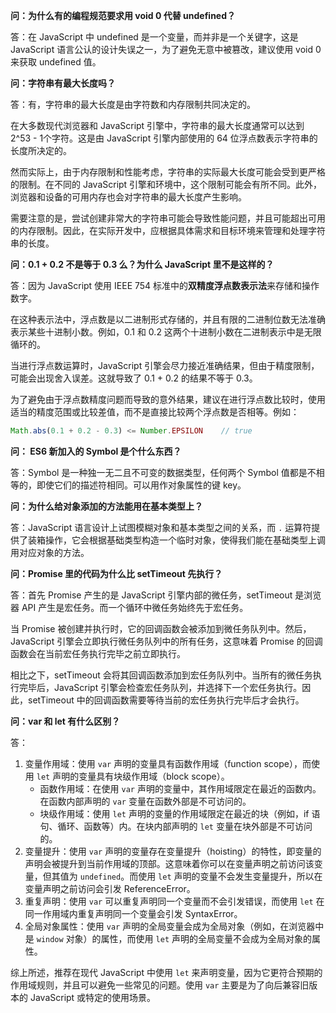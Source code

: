 **问：为什么有的编程规范要求用 void 0 代替 undefined？** 

答：在 JavaScript 中 undefined 是一个变量，而并非是一个关键字，这是 JavaScript 语言公认的设计失误之一，为了避免无意中被篡改，建议使用 void 0 来获取 undefined 值。



**问：字符串有最大长度吗？** 

答：有，字符串的最大长度是由字符数和内存限制共同决定的。

在大多数现代浏览器和 JavaScript 引擎中，字符串的最大长度通常可以达到 2^53 - 1个字符。这是由 JavaScript 引擎内部使用的 64 位浮点数表示字符串的长度所决定的。

然而实际上，由于内存限制和性能考虑，字符串的实际最大长度可能会受到更严格的限制。在不同的 JavaScript 引擎和环境中，这个限制可能会有所不同。此外，浏览器和设备的可用内存也会对字符串的最大长度产生影响。

需要注意的是，尝试创建非常大的字符串可能会导致性能问题，并且可能超出可用的内存限制。因此，在实际开发中，应根据具体需求和目标环境来管理和处理字符串的长度。



**问：0.1 + 0.2 不是等于 0.3 么？为什么 JavaScript 里不是这样的？**

答：因为 JavaScript 使用 IEEE 754 标准中的**双精度浮点数表示法**来存储和操作数字。

在这种表示法中，浮点数是以二进制形式存储的，并且有限的二进制位数无法准确表示某些十进制小数。例如，0.1 和 0.2 这两个十进制小数在二进制表示中是无限循环的。

当进行浮点数运算时，JavaScript 引擎会尽力接近准确结果，但由于精度限制，可能会出现舍入误差。这就导致了 0.1 + 0.2 的结果不等于 0.3。

为了避免由于浮点数精度问题而导致的意外结果，建议在进行浮点数比较时，使用适当的精度范围或比较差值，而不是直接比较两个浮点数是否相等。例如：

```js
Math.abs(0.1 + 0.2 - 0.3) <= Number.EPSILON    // true
```



**问： ES6 新加入的 Symbol 是个什么东西？** 

答：Symbol 是一种独一无二且不可变的数据类型，任何两个 Symbol 值都是不相等的，即使它们的描述符相同。可以用作对象属性的键 key。



**问：为什么给对象添加的方法能用在基本类型上？**

答：JavaScript 语言设计上试图模糊对象和基本类型之间的关系，而 `.` 运算符提供了装箱操作，它会根据基础类型构造一个临时对象，使得我们能在基础类型上调用对应对象的方法。 



**问：Promise 里的代码为什么比 setTimeout 先执行？**

答：首先  Promise 产生的是 JavaScript 引擎内部的微任务，setTimeout 是浏览器 API 产生是宏任务。而一个循环中微任务始终先于宏任务。

当 Promise 被创建并执行时，它的回调函数会被添加到微任务队列中。然后，JavaScript 引擎会立即执行微任务队列中的所有任务，这意味着 Promise 的回调函数会在当前宏任务执行完毕之前立即执行。

相比之下，setTimeout 会将其回调函数添加到宏任务队列中。当所有的微任务执行完毕后，JavaScript 引擎会检查宏任务队列，并选择下一个宏任务执行。因此，setTimeout 中的回调函数需要等待当前的宏任务执行完毕后才会执行。



**问：var 和 let 有什么区别？**

答：

1. 变量作用域：使用 `var` 声明的变量具有函数作用域（function scope），而使用 `let` 声明的变量具有块级作用域（block scope）。
   - 函数作用域：在使用 `var` 声明的变量中，其作用域限定在最近的函数内。在函数内部声明的 `var` 变量在函数外部是不可访问的。
   - 块级作用域：使用 `let` 声明的变量的作用域限定在最近的块（例如，if 语句、循环、函数等）内。在块内部声明的 `let` 变量在块外部是不可访问的。
2. 变量提升：使用 `var` 声明的变量存在变量提升（hoisting）的特性，即变量的声明会被提升到当前作用域的顶部。这意味着你可以在变量声明之前访问该变量，但其值为 `undefined`。而使用 `let` 声明的变量不会发生变量提升，所以在变量声明之前访问会引发 ReferenceError。
3. 重复声明：使用 `var` 可以重复声明同一个变量而不会引发错误，而使用 `let` 在同一作用域内重复声明同一个变量会引发 SyntaxError。
4. 全局对象属性：使用 `var` 声明的全局变量会成为全局对象（例如，在浏览器中是 `window` 对象）的属性，而使用 `let` 声明的全局变量不会成为全局对象的属性。

综上所述，推荐在现代 JavaScript 中使用 `let` 来声明变量，因为它更符合预期的作用域规则，并且可以避免一些常见的问题。使用 `var` 主要是为了向后兼容旧版本的 JavaScript 或特定的使用场景。